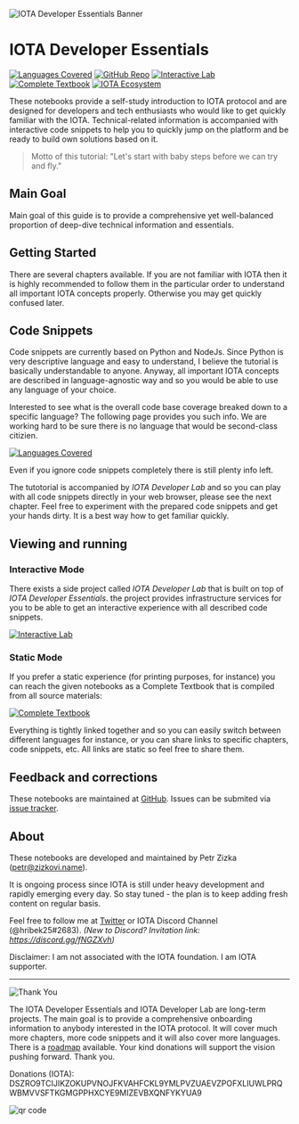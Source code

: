 ![IOTA Developer Essentials Banner](https://raw.githubusercontent.com/Hribek25/IOTA101/master/Graphics/IOTA-Developer-Essentials.png)
# IOTA Developer Essentials
[![Languages Covered](https://img.shields.io/badge/Coverage-Python%20%7C%20NodeJS-brightgreen.svg "Languages covered")](https://hribek25.github.io/IOTA101/devlab.html#language-coverage)
[![GitHub Repo](https://img.shields.io/badge/GitHub-Repo-green.svg "Home of the tutorial")](https://github.com/Hribek25/IOTA101)
[![Interactive Lab](https://img.shields.io/badge/Interactive-Lab-blue.svg "Interactive experience with the tutorial")](https://hribek25.github.io/IOTA101/devlab.html)
[![Complete Textbook](https://img.shields.io/badge/Complete-Textbook-yellow.svg "All chapters combined on a single page")](https://hribek25.github.io/IOTA101/)
[![IOTA Ecosystem](https://img.shields.io/badge/iota-ecosystem-yellowgreen.svg "IOTA Ecosystem")](https://ecosystem.iota.org/tutorials/iota-developer-essentials)

These notebooks provide a self-study introduction to IOTA protocol and are designed for developers and tech enthusiasts who would like to get quickly familiar with the IOTA. Technical-related information is accompanied with interactive code snippets to help you to quickly jump on the platform and be ready to build own solutions based on it.

> Motto of this tutorial: "Let's start with baby steps before we can try and fly."

## Main Goal
Main goal of this guide is to provide a comprehensive yet well-balanced proportion of deep-dive technical information and essentials.

## Getting Started
There are several chapters available. If you are not familiar with IOTA then it is highly recommended to follow them in the particular order to understand all important IOTA concepts properly. Otherwise you may get quickly confused later.

## Code Snippets
Code snippets are currently based on Python and NodeJs. Since Python is very descriptive language and easy to understand, I believe the tutorial is basically understandable to anyone. Anyway, all important IOTA concepts are described in language-agnostic way and so you would be able to use any language of your choice.

Interested to see what is the overall code base coverage breaked down to a specific language? The following page provides you such info. We are working hard to be sure there is no language that would be second-class citizien.

[![Languages Covered](https://img.shields.io/badge/Coverage-Python%20%7C%20NodeJS-brightgreen.svg "Languages covered")](https://hribek25.github.io/IOTA101/devlab.html#language-coverage)

Even if you ignore code snippets completely there is still plenty info left.

The tutotorial is accompanied by *IOTA Developer Lab* and so you can play with all code snippets directly in your web browser, please see the next chapter. Feel free to experiment with the prepared code snippets and get your hands dirty. It is a best way how to get familiar quickly.

## Viewing and running
### Interactive Mode
There exists a side project called *IOTA Developer Lab* that is built on top of *IOTA Developer Essentials*. the project provides infrastructure services for you to be able to get an interactive experience with all described code snippets.

[![Interactive Lab](https://img.shields.io/badge/Interactive-Lab-blue.svg "Interactive experience with the tutorial")](https://hribek25.github.io/IOTA101/devlab.html)

### Static Mode
If you prefer a static experience (for printing purposes, for instance) you can reach the given notebooks as a Complete Textbook that is compiled from all source materials:

[![Complete Textbook](https://img.shields.io/badge/Complete-Textbook-yellow.svg)](https://hribek25.github.io/IOTA101/)

Everything is tightly linked together and so you can easily switch between different languages for instance, or you can share links to specific chapters, code snippets, etc. All links are static so feel free to share them.


## Feedback and corrections
These notebooks are maintained at [GitHub](https://github.com/Hribek25/IOTA101).
Issues can be submited via [issue tracker](https://github.com/Hribek25/IOTA101/issues).

## About
These notebooks are developed and maintained by Petr Zizka (petr@zizkovi.name).

It is ongoing process since IOTA is still under heavy development and rapidly emerging every day. So stay tuned - the plan is to keep adding fresh content on regular basis.

Feel free to follow me at [Twitter](https://twitter.com/petrzizka) or IOTA Discord Channel (@hribek25#2683).
*(New to Discord? Invitation link: https://discord.gg/fNGZXvh)*

Disclaimer: I am not associated with the IOTA foundation. I am IOTA supporter.

----
![Thank You](https://img.shields.io/badge/thank-you-lightgrey.svg "Your support is deeply appreciated")

The IOTA Developer Essentials and IOTA Developer Lab are long-term projects. The main goal is to provide a comprehensive onboarding information to anybody interested in the IOTA protocol. It will cover much more chapters, more code snippets and it will also cover more languages. There is a [roadmap](https://github.com/Hribek25/IOTA101/projects/1) available. Your kind donations will support the vision pushing forward. Thank you.

Donations (IOTA):
DSZRO9TCIJIKZOKUPVNOJFKVAHFCKL9YMLPVZUAEVZPOFXLIUWLPRQWBMVVSFTKGMGPPHXCYE9MIZEVBXQNFYKYUA9

![qr code](http://api.qrserver.com/v1/create-qr-code/?color=000000&bgcolor=FFFFFF&data=DSZRO9TCIJIKZOKUPVNOJFKVAHFCKL9YMLPVZUAEVZPOFXLIUWLPRQWBMVVSFTKGMGPPHXCYE9MIZEVBXQNFYKYUA9&qzone=1&margin=0&size=120x120&ecc=L "donation address in QR code")
